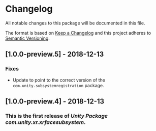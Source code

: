 # Changelog
All notable changes to this package will be documented in this file.

The format is based on [Keep a Changelog](http://keepachangelog.com/en/1.0.0/)
and this project adheres to [Semantic Versioning](http://semver.org/spec/v2.0.0.html).

## [1.0.0-preview.5] - 2018-12-13
### Fixes

- Update to point to the correct version of the `com.unity.subsystemregistration` package.

## [1.0.0-preview.4] - 2018-12-13
### This is the first release of *Unity Package com.unity.xr.xrfacesubsystem*.
